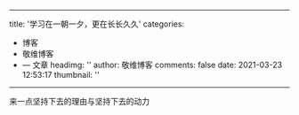
---
title: '学习在一朝一夕，更在长长久久'
categories: 
 - 博客
 - 敬维博客
 - — 文章
headimg: ''
author: 敬维博客
comments: false
date: 2021-03-23 12:53:17
thumbnail: ''
---

<div>   
来一点坚持下去的理由与坚持下去的动力  
</div>
            
